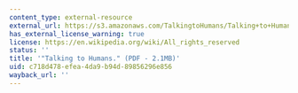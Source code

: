 ```yaml
---
content_type: external-resource
external_url: https://s3.amazonaws.com/TalkingtoHumans/Talking+to+Humans.pdf
has_external_license_warning: true
license: https://en.wikipedia.org/wiki/All_rights_reserved
status: ''
title: '"Talking to Humans." (PDF - 2.1MB)'
uid: c718d478-efea-4da9-b94d-89856296e856
wayback_url: ''
---
```


